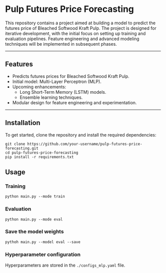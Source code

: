 # Pulp Futures Price Forecasting

This repository contains a project aimed at building a model to predict the futures price of Bleached Softwood Kraft Pulp. The project is designed for iterative development, with the initial focus on setting up training and evaluation pipelines. Feature engineering and advanced modeling techniques will be implemented in subsequent phases.

---

## Features
- Predicts futures prices for Bleached Softwood Kraft Pulp.
- Initial model: Multi-Layer Perceptron (MLP).
- Upcoming enhancements:
  - Long Short-Term Memory (LSTM) models.
  - Ensemble learning techniques.
- Modular design for feature engineering and experimentation.

---

## Installation
To get started, clone the repository and install the required dependencies:

```
git clone https://github.com/your-username/pulp-futures-price-forecasting.git
cd pulp-futures-price-forecasting
pip install -r requirements.txt
```

## Usage

### Training
```
python main.py --mode train
```

### Evaluation
```
python main.py --mode eval
```

### Save the model weights
```
pythoh main.py --model eval --save
```

### Hyperparameter configuration
Hyperparameters are stored in the `./configs_mlp.yaml` file.

